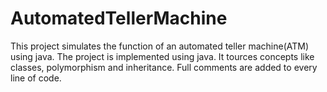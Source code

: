# AutomatedTellerMachine
This project simulates the function of an automated teller machine(ATM) using java.
The project is implemented using java.
It tources concepts like classes, polymorphism and inheritance.
Full comments are added to every line of code.
